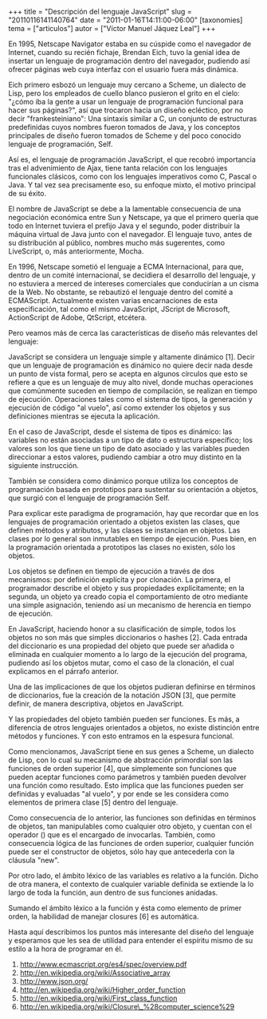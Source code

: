 +++
title = "Descripción del lenguaje JavaScript"
slug = "20110116141140764"
date = "2011-01-16T14:11:00-06:00"
[taxonomies]
tema = ["articulos"]
autor = ["Víctor Manuel Jáquez Leal"]
+++

En 1995, Netscape Navigator estaba en su cúspide como el navegador de
Internet, cuando su recién fichaje, Brendan Eich, tuvo la genial idea de
insertar un lenguaje de programación dentro del navegador, pudiendo así
ofrecer páginas web cuya interfaz con el usuario fuera más dinámica.

Eich primero esbozó un lenguaje muy cercano a Scheme, un dialecto de
Lisp, pero los empleados de cuello blanco pusieron el grito en el cielo:
"¿cómo iba la gente a usar un lenguaje de programación funcional para
hacer sus páginas?", así que trocaron hacia un diseño ecléctico, por no
decir "frankesteiniano": Una sintaxis similar a C, un conjunto de
estructuras predefinidas cuyos nombres fueron tomados de Java, y los
conceptos principales de diseño fueron tomados de Scheme y del poco
conocido lenguaje de programación, Self.

Así es, el lenguaje de programación JavaScript, el que recobró
importancia tras el advenimiento de Ajax, tiene tanta relación con los
lenguajes funcionales clásicos, como con los lenguajes imperativos como
C, Pascal o Java. Y tal vez sea precisamente eso, su enfoque mixto, el
motivo principal de su éxito.

El nombre de JavaScript se debe a la lamentable consecuencia de una
negociación económica entre Sun y Netscape, ya que el primero quería que
todo en Internet tuviera el prefijo Java y el segundo, poder distribuir
la máquina virtual de Java junto con el navegador. El lenguaje tuvo,
antes de su distribución al público, nombres mucho más sugerentes, como
LiveScript, o, más anteriormente, Mocha.

En 1996, Netscape sometió el lenguaje a ECMA Internacional, para que,
dentro de un comité internacional, se decidiera el desarrollo del
lenguaje, y no estuviera a merced de intereses comerciales que
conducirían a un cisma de la Web. No obstante, se rebautizó el lenguaje
dentro del comité a ECMAScript. Actualmente existen varias encarnaciones
de esta especificación, tal como el mismo JavaScript, JScript de
Microsoft, ActionScript de Adobe, QtScript, etcétera.

Pero veamos más de cerca las características de diseño más relevantes
del lenguaje:

<!-- more -->
JavaScript se considera un lenguaje simple y altamente dinámico \[1\].
Decir que un lenguaje de programación es dinámico no quiere decir nada
desde un punto de vista formal, pero se acepta en algunos círculos que
esto se refiere a que es un lenguaje de muy alto nivel, donde muchas
operaciones que comúnmente suceden en tiempo de compilación, se realizan
en tiempo de ejecución. Operaciones tales como el sistema de tipos, la
generación y ejecución de código "al vuelo", así como extender los
objetos y sus definiciones mientras se ejecuta la aplicación.

En el caso de JavaScript, desde el sistema de tipos es dinámico: las
variables no están asociadas a un tipo de dato o estructura específico;
los valores son los que tiene un tipo de dato asociado y las variables
pueden direccionar a estos valores, pudiendo cambiar a otro muy distinto
en la siguiente instrucción.

También se considera como dinámico porque utiliza los conceptos de
programación basada en prototipos para sustentar su orientación a
objetos, que surgió con el lenguaje de programación Self.

Para explicar este paradigma de programación, hay que recordar que en
los lenguajes de programación orientado a objetos existen las clases,
que definen métodos y atributos, y las clases se instancian en objetos.
Las clases por lo general son inmutables en tiempo de ejecución. Pues
bien, en la programación orientada a prototipos las clases no existen,
sólo los objetos.

Los objetos se definen en tiempo de ejecución a través de dos
mecanismos: por definición explícita y por clonación. La primera, el
programador describe el objeto y sus propiedades explícitamente; en la
segunda, un objeto ya creado copia el comportamiento de otro mediante
una simple asignación, teniendo así un mecanismo de herencia en tiempo
de ejecución.

En JavaScript, haciendo honor a su clasificación de simple, todos los
objetos no son más que simples diccionarios o hashes \[2\]. Cada entrada
del diccionario es una propiedad del objeto que puede ser añadida o
eliminada en cualquier momento a lo largo de la ejecución del programa,
pudiendo así los objetos mutar, como el caso de la clonación, el cual
explicamos en el párrafo anterior.

Una de las implicaciones de que los objetos pudieran definirse en
términos de diccionarios, fue la creación de la notación JSON \[3\], que
permite definir, de manera descriptiva, objetos en JavaScript.

Y las propiedades del objeto también pueden ser funciones. Es más, a
diferencia de otros lenguajes orientados a objetos, no existe distinción
entre métodos y funciones. Y con esto entramos en la espesura funcional.

Como mencionamos, JavaScript tiene en sus genes a Scheme, un dialecto de
Lisp, con lo cual su mecanismo de abstracción primordial son las
funciones de orden superior \[4\], que simplemente son funciones que
pueden aceptar funciones como parámetros y también pueden devolver una
función como resultado. Esto implica que las funciones pueden ser
definidas y evaluadas "al vuelo", y por ende se les considera como
elementos de primera clase \[5\] dentro del lenguaje.

Como consecuencia de lo anterior, las funciones son definidas en
términos de objetos, tan manipulables como cualquier otro objeto, y
cuentan con el operador () que es el encargado de invocarlas. También,
como consecuencia lógica de las funciones de orden superior, cualquier
función puede ser el constructor de objetos, sólo hay que antecederla
con la cláusula "new".

Por otro lado, el ámbito léxico de las variables es relativo a la
función. Dicho de otra manera, el contexto de cualquier variable
definida se extiende la lo largo de toda la función, aun dentro de sus
funciones anidadas.

Sumando el ámbito léxico a la función y ésta como elemento de primer
orden, la habilidad de manejar closures \[6\] es automática.

Hasta aquí describimos los puntos más interesante del diseño del
lenguaje y esperamos que les sea de utilidad para entender el espíritu
mismo de su estilo a la hora de programar en él.

1.  <a href="http://www.ecmascript.org/es4/spec/overview.pdf">http://www.ecmascript.org/es4/spec/overview.pdf</a>
2.  <a href="http://en.wikipedia.org/wiki/Associative_array">http://en.wikipedia.org/wiki/Associative_array</a>
3.  <a href="http://www.json.org/">http://www.json.org/</a>
4.  <a href="http://en.wikipedia.org/wiki/Higher_order_function">http://en.wikipedia.org/wiki/Higher_order_function</a>
5.  <a href="http://en.wikipedia.org/wiki/First_class_function">http://en.wikipedia.org/wiki/First_class_function</a>
6.  <a href="http://en.wikipedia.org/wiki/Closure_%28computer_science%29">http://en.wikipedia.org/wiki/Closure\_%28computer_science%29</a>
